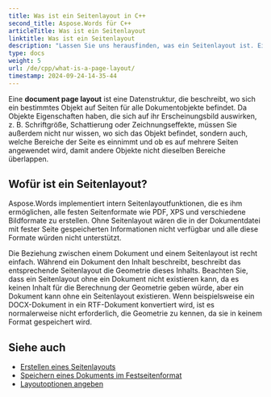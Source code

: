 ```yaml
---
title: Was ist ein Seitenlayout in C++
second_title: Aspose.Words für C++
articleTitle: Was ist ein Seitenlayout
linktitle: Was ist ein Seitenlayout
description: "Lassen Sie uns herausfinden, was ein Seitenlayout ist. Ein Seitenlayout beschreibt die Geometrie des Inhalts eines Dokuments."
type: docs
weight: 5
url: /de/cpp/what-is-a-page-layout/
timestamp: 2024-09-24-14-35-44
---
```


Eine **document page layout** ist eine Datenstruktur, die beschreibt, wo sich ein bestimmtes Objekt auf Seiten für alle Dokumentobjekte befindet. Da Objekte Eigenschaften haben, die sich auf ihr Erscheinungsbild auswirken, z. B. Schriftgröße, Schattierung oder Zeichnungseffekte, müssen Sie außerdem nicht nur wissen, wo sich das Objekt befindet, sondern auch, welche Bereiche der Seite es einnimmt und ob es auf mehrere Seiten angewendet wird, damit andere Objekte nicht dieselben Bereiche überlappen.

## Wofür ist ein Seitenlayout?

Aspose.Words implementiert intern Seitenlayoutfunktionen, die es ihm ermöglichen, alle festen Seitenformate wie PDF, XPS und verschiedene Bildformate zu erstellen. Ohne Seitenlayout wären die in der Dokumentdatei mit fester Seite gespeicherten Informationen nicht verfügbar und alle diese Formate würden nicht unterstützt.

Die Beziehung zwischen einem Dokument und einem Seitenlayout ist recht einfach. Während ein Dokument den Inhalt beschreibt, beschreibt das entsprechende Seitenlayout die Geometrie dieses Inhalts. Beachten Sie, dass ein Seitenlayout ohne ein Dokument nicht existieren kann, da es keinen Inhalt für die Berechnung der Geometrie geben würde, aber ein Dokument kann ohne ein Seitenlayout existieren. Wenn beispielsweise ein DOCX-Dokument in ein RTF-Dokument konvertiert wird, ist es normalerweise nicht erforderlich, die Geometrie zu kennen, da sie in keinem Format gespeichert wird.

## Siehe auch

* [Erstellen eines Seitenlayouts](/words/cpp/creating-a-page-layout/)
* [Speichern eines Dokuments im Festseitenformat](/words/cpp/saving-a-document-to-fixed-page-format/)
* [Layoutoptionen angeben](/words/cpp/specify-layout-options/)
